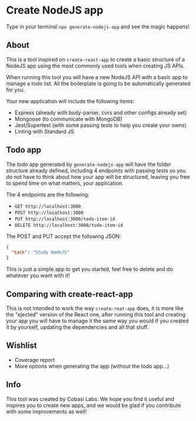 # Create NodeJS app

Type in your terminal `npx generate-nodejs-app` and see the magic happens!

## About

This is a tool inspired on `create-react-app` to create a basic structure 
of a NodeJS app using the most commonly used tools when creating JS APIs.

When running this tool you will have a new NodeJS API with a basic app 
to manage a todo list. All the boilerplate is going to be automatically 
generated for you.

Your new application will include the following items:

- Express (already with body-parser, cors and other configs already set)
- Mongoose (to communicate with MongoDB)
- Jest/Supertest (with some passing tests to help you create your owns)
- Linting with Standard JS

## Todo app

The todo app generated by `generate-nodejs-app` will have the folder structure 
already defined, including 4 endpoints with passing tests so you do not have 
to think about how your app will be structured, leaving you free to spend 
time on what matters, your application. 

The 4 endpoints are the following:

- `GET http://localhost:3000` 
- `POST http://localhost:3000` 
- `PUT http://localhost:3000/todo-item-id` 
- `DELETE http://localhost:3000/todo-item-id` 

The POST and PUT accept the following JSON:

``` json
{
  "task": "Study NodeJS"
}
```

This is just a simple app to get you started, feel free to delete and do 
whatever you want with it!

## Comparing with create-react-app

This is not intended to work the way `create-reat-app` does, it is more like
the "ejected" version of the React one, after running this tool and creating 
your app you will have to manage it the same way you would if you created 
it by yourself, updating the dependencies and all that stuff. 

## Wishlist

- Coverage report
- More options when generating the app (without the todo app...)

## Info

This tool was created by Cobasi Labs. We hope you find it useful and inspires 
you to create new apps, and we would be glad if you contribute with some 
improvements as well!
